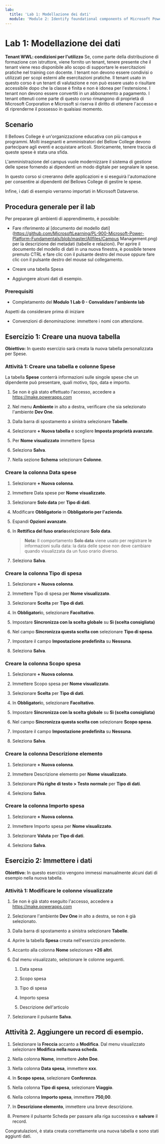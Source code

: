 ```yaml
---
lab:
  title: 'Lab 1: Modellazione dei dati'
  module: 'Module 2: Identify foundational components of Microsoft Power Platform'
---
```


# Lab 1: Modellazione dei dati

**Tenant WWL: condizioni per l'utilizzo** Se, come parte della distribuzione di formazione con istruttore, viene fornito un tenant, tenere presente che il tenant viene reso disponibile allo scopo di supportare le esercitazioni pratiche nel training con docente. I tenant non devono essere condivisi o utilizzati per scopi esterni alle esercitazioni pratiche. Il tenant usato in questo corso è un tenant di valutazione e non può essere usato o risultare accessibile dopo che la classe è finita e non è idonea per l'estensione. I tenant non devono essere convertiti in un abbonamento a pagamento. I tenant ottenuti come parte di questo corso rimangono di proprietà di Microsoft Corporation e Microsoft si riserva il diritto di ottenere l'accesso e di riprenderne il possesso in qualsiasi momento. 

## Scenario

Il Bellows College è un'organizzazione educativa con più campus e programmi. Molti insegnanti e amministratori del Bellow College devono partecipare agli eventi e acquistare articoli. Storicamente, tenere traccia di queste spese è stata una sfida. 

L'amministrazione del campus vuole modernizzare il sistema di gestione delle spese fornendo ai dipendenti un modo digitale per segnalare le spese. 

In questo corso si creeranno delle applicazioni e si eseguirà l'automazione per consentire ai dipendenti del Bellows College di gestire le spese.

Infine, i dati di esempio verranno importati in Microsoft Dataverse.

## Procedura generale per il lab

Per preparare gli ambienti di apprendimento, è possibile:

- Fare riferimento al [documento del modello dati](https://github.com/MicrosoftLearning/PL-900-Microsoft-Power-Platform-Fundamentals/blob/master/Allfiles/Campus Management.png) per la descrizione dei metadati (tabelle e relazioni). Per aprire il documento del modello di dati in una nuova finestra, è possibile tenere premuto CTRL e fare clic con il pulsante destro del mouse oppure fare clic con il pulsante destro del mouse sul collegamento.

- Creare una tabella Spesa

- Aggiungere alcuni dati di esempio. 

### Prerequisiti

- Completamento del **Modulo 1 Lab 0 - Convalidare l'ambiente lab**

Aspetti da considerare prima di iniziare

- Convenzioni di denominazione: immettere i nomi con attenzione.

## Esercizio 1: Creare una nuova tabella

**Obiettivo:** In questo esercizio sarà creata la nuova tabella personalizzata per Spese.

### Attività 1: Creare una tabella e colonne Spese

La tabella **Spese** conterrà informazioni sulle singole spese che un dipendente può presentare, quali motivo, tipo, data e importo.

1. Se non è già stato effettuato l'accesso, accedere a https://make.powerapps.com

1. Nel menu **Ambiente** in alto a destra, verificare che sia selezionato l'ambiente **Dev One**.

1. Dalla barra di spostamento a sinistra selezionare **Tabelle**.

1. Selezionare **+ Nuova tabella** e scegliere **Imposta proprietà avanzate**.

1. Per **Nome visualizzato** immettere Spesa

1. Seleziona **Salva**.

1. Nella sezione **Schema** selezionare **Colonne**.

### Creare la colonna Data spese

1. Selezionare **+ Nuova colonna**.

1. Immettere Data spese per **Nome visualizzato**.

1. Selezionare **Solo data** per **Tipo di dati**.

1. Modificare **Obbligatorio** in **Obbligatorio per l'azienda**.

1. Espandi **Opzioni avanzate**.

1. In **Rettifica del fuso orario**selezionare **Solo data**.

    >**Nota:** Il comportamento **Solo data** viene usato per registrare le informazioni sulla data: la data delle spese non deve cambiare quando visualizzata da un fuso orario diverso.

1. Seleziona **Salva**.

### Creare la colonna Tipo di spesa

1. Selezionare **+ Nuova colonna**.

1. Immettere Tipo di spesa per **Nome visualizzato**.

1. Selezionare **Scelta** per **Tipo di dati**.

1. In **Obbligatori**o, selezionare **Facoltativo**.

1. Impostare **Sincronizza con la scelta globale** su **Sì (scelta consigliata)**

1. Nel campo **Sincronizza questa scelta con** selezionare **Tipo di spesa**.

1. Impostare il campo **Impostazione predefinita** su **Nessuna**.

1. Seleziona **Salva**.

### Creare la colonna Scopo spesa

1. Selezionare **+ Nuova colonna**.

1. Immettere Scopo spesa per **Nome visualizzato**.

1. Selezionare **Scelta** per **Tipo di dati**.

1. In **Obbligatori**o, selezionare **Facoltativo**.

1. Impostare **Sincronizza con la scelta globale** su **Sì (scelta consigliata)**

1. Nel campo **Sincronizza questa scelta con** selezionare **Scopo spesa**.

1. Impostare il campo **Impostazione predefinita** su **Nessuna**.

1. Seleziona **Salva**.

### Creare la colonna Descrizione elemento

1. Selezionare **+ Nuova colonna**.

1. Immettere Descrizione elemento per **Nome visualizzato**.

1. Selezionare **Più righe di testo &gt; Testo normale** per **Tipo di dati**.

1. Seleziona **Salva**.

### Creare la colonna Importo spesa

1. Selezionare **+ Nuova colonna**.

1. Immettere Importo spesa per **Nome visualizzato**.

1. Selezionare **Valuta** per **Tipo di dati**.

1. Seleziona **Salva**.

 
## Esercizio 2: Immettere i dati

**Obiettivo:** In questo esercizio vengono immessi manualmente alcuni dati di esempio nella nuova tabella. 

### Attività 1: Modificare le colonne visualizzate

1. Se non è già stato eseguito l'accesso, accedere a https://make.powerapps.com

1. Selezionare l'ambiente **Dev One** in alto a destra, se non è già selezionato.

1. Dalla barra di spostamento a sinistra selezionare **Tabelle**.

1. Aprire la tabella **Spesa** creata nell'esercizio precedente.

1. Accanto alla colonna **Nome** selezionare **+26 altri**.

1. Dal menu visualizzato, selezionare le colonne seguenti.

    1. Data spesa

    2. Scopo spesa 

    3. Tipo di spesa

    4. Importo spesa

    5. Descrizione dell'articolo

1. Selezionare il pulsante **Salva**.

## Attività 2. Aggiungere un record di esempio.

1. Selezionare la **Freccia** accanto a **Modifica**. Dal menu visualizzato selezionare **Modifica nella nuova scheda**.

1. Nella colonna **Nome**, immettere **John Doe**.

1. Nella colonna **Data spesa**, immettere **xxx**.

1. In **Scopo spesa**, selezionare **Conferenza**.

1. Nella colonna **Tipo di spesa**, selezionare **Viaggio**.

1. Nella colonna **Importo spesa**, immettere **750,00**.

1. In **Descrizione elemento**, immettere una breve descrizione.

1. Premere il pulsante Scheda per passare alla riga successiva e **salvare** il record.

Congratulazioni, è stata creata correttamente una nuova tabella e sono stati aggiunti dati.


